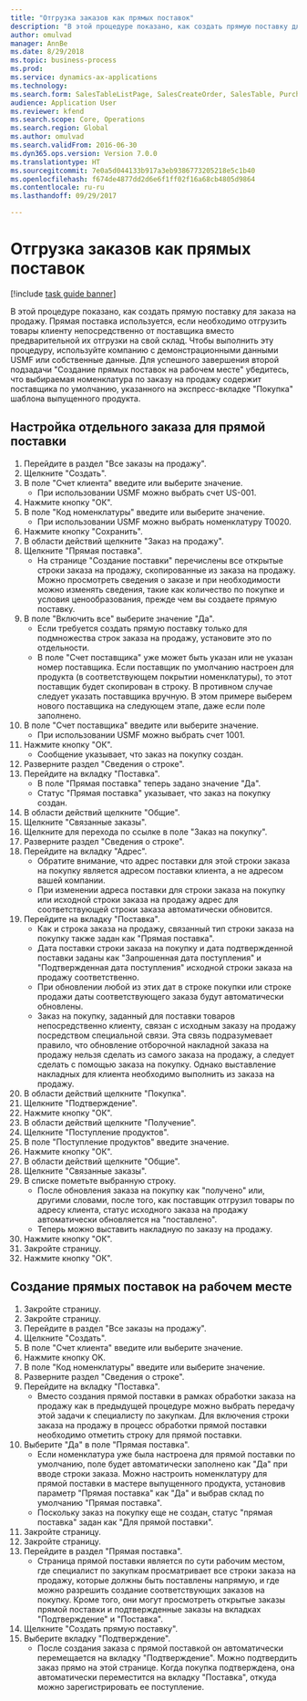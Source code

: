 ```yaml
--- 
title: "Отгрузка заказов как прямых поставок"
description: "В этой процедуре показано, как создать прямую поставку для заказа на продажу."
author: omulvad
manager: AnnBe
ms.date: 8/29/2018
ms.topic: business-process
ms.prod: 
ms.service: dynamics-ax-applications
ms.technology: 
ms.search.form: SalesTableListPage, SalesCreateOrder, SalesTable, PurchCreateFromSalesOrder, VendAccountItemLookup, SalesTableReferences, PurchTable, PurchEditLines, PurchTableReferences, MCRDropShipWorkbench
audience: Application User
ms.reviewer: kfend
ms.search.scope: Core, Operations
ms.search.region: Global
ms.author: omulvad
ms.search.validFrom: 2016-06-30
ms.dyn365.ops.version: Version 7.0.0
ms.translationtype: HT
ms.sourcegitcommit: 7e0a5d044133b917a3eb9386773205218e5c1b40
ms.openlocfilehash: f674de4877dd2d6e6f1ff02f16a68cb4805d9864
ms.contentlocale: ru-ru
ms.lasthandoff: 09/29/2017

---
```

# <a name="ship-orders-as-direct-deliveries"></a>Отгрузка заказов как прямых поставок

[!include [task guide banner](../../includes/task-guide-banner.md)]

В этой процедуре показано, как создать прямую поставку для заказа на продажу. Прямая поставка используется, если необходимо отгрузить товары клиенту непосредственно от поставщика вместо предварительной их отгрузки на свой склад. Чтобы выполнить эту процедуру, используйте компанию с демонстрационными данными USMF или собственные данные. Для успешного завершения второй подзадачи "Создание прямых поставок на рабочем месте" убедитесь, что выбираемая номенклатура по заказу на продажу содержит поставщика по умолчанию, указанного на экспресс-вкладке "Покупка" шаблона выпущенного продукта.


## <a name="set-an-individual-order-for-direct-delivery"></a>Настройка отдельного заказа для прямой поставки
1. Перейдите в раздел "Все заказы на продажу".
2. Щелкните "Создать".
3. В поле "Счет клиента" введите или выберите значение.
    * При использовании USMF можно выбрать счет US-001.  
4. Нажмите кнопку "OК".
5. В поле "Код номенклатуры" введите или выберите значение.
    * При использовании USMF можно выбрать номенклатуру T0020.  
6. Нажмите кнопку "Сохранить".
7. В области действий щелкните "Заказ на продажу".
8. Щелкните "Прямая поставка".
    * На странице "Создание поставки" перечислены все открытые строки заказа на продажу, скопированные из заказа на продажу. Можно просмотреть сведения о заказе и при необходимости можно изменять сведения, такие как количество по покупке и условия ценообразования, прежде чем вы создаете прямую поставку.  
9. В поле "Включить все" выберите значение "Да".
    * Если требуется создать прямую поставку только для подмножества строк заказа на продажу, установите это по отдельности.  
    * В поле "Счет поставщика" уже может быть указан или не указан номер поставщика. Если поставщик по умолчанию настроен для продукта (в соответствующем покрытии номенклатуры), то этот поставщик будет скопирован в строку. В противном случае следует указать поставщика вручную. В этом примере выберем нового поставщика на следующем этапе, даже если поле заполнено.   
10. В поле "Счет поставщика" введите или выберите значение.
    * При использовании USMF можно выбрать счет 1001.  
11. Нажмите кнопку "OК".
    * Сообщение указывает, что заказ на покупку создан.   
12. Разверните раздел "Сведения о строке".
13. Перейдите на вкладку "Поставка".
    * В поле "Прямая поставка" теперь задано значение "Да".  
    * Статус "Прямая поставка" указывает, что заказ на покупку создан.   
14. В области действий щелкните "Общие".
15. Щелкните "Связанные заказы".
16. Щелкните для перехода по ссылке в поле "Заказ на покупку".
17. Разверните раздел "Сведения о строке".
18. Перейдите на вкладку "Адрес".
    * Обратите внимание, что адрес поставки для этой строки заказа на покупку является адресом поставки клиента, а не адресом вашей компании.  
    * При изменении адреса поставки для строки заказа на покупку или исходной строки заказа на продажу адрес для соответствующей строки заказа автоматически обновится.  
19. Перейдите на вкладку "Поставка".
    * Как и строка заказа на продажу, связанный тип строки заказа на покупку также задан как "Прямая поставка".  
    * Дата поставки строки заказа на покупку и дата подтвержденной поставки заданы как "Запрошенная дата поступления" и "Подтвержденная дата поступления" исходной строки заказа на продажу соответственно.   
    * При обновлении любой из этих дат в строке покупки или строке продажи даты соответствующего заказа будут автоматически обновлены.     
    * Заказ на покупку, заданный для поставки товаров непосредственно клиенту, связан с исходным заказу на продажу посредством специальной связи. Эта связь подразумевает правило, что обновление отборочной накладной заказа на продажу нельзя сделать из самого заказа на продажу, а следует сделать с помощью заказа на покупку. Однако выставление накладных для клиента необходимо выполнить из заказа на продажу.  
20. В области действий щелкните "Покупка".
21. Щелкните "Подтверждение".
22. Нажмите кнопку "OК".
23. В области действий щелкните "Получение".
24. Щелкните "Поступление продуктов".
25. В поле "Поступление продуктов" введите значение.
26. Нажмите кнопку "OК".
27. В области действий щелкните "Общие".
28. Щелкните "Связанные заказы".
29. В списке пометьте выбранную строку.
    * После обновления заказа на покупку как "получено" или, другими словами, после того, как поставщик отгрузил товары по адресу клиента, статус исходного заказа на продажу автоматически обновляется на "поставлено".  
    * Теперь можно выставить накладную по заказу на продажу.    
30. Нажмите кнопку "OК".
31. Закройте страницу.
32. Нажмите кнопку "OК".

## <a name="create-direct-deliveries-from-the-workbench"></a>Создание прямых поставок на рабочем месте
1. Закройте страницу.
2. Закройте страницу.
3. Перейдите в раздел "Все заказы на продажу".
4. Щелкните "Создать".
5. В поле "Счет клиента" введите или выберите значение.
6. Нажмите кнопку OK.
7. В поле "Код номенклатуры" введите или выберите значение.
8. Разверните раздел "Сведения о строке".
9. Перейдите на вкладку "Поставка".
    * Вместо создания прямой поставки в рамках обработки заказа на продажу как в предыдущей процедуре можно выбрать передачу этой задачи к специалисту по закупкам. Для включения строки заказа на продажу в процесс обработки прямой поставки необходимо отметить строку для прямой поставки.  
10. Выберите "Да" в поле "Прямая поставка".
    *   Если номенклатура уже была настроена для прямой поставки по умолчанию, поле будет автоматически заполнено как "Да" при вводе строки заказа. Можно настроить номенклатуру для прямой поставки в мастере выпущенного продукта, установив параметр "Прямая поставка" как "Да" и выбрав склад по умолчанию "Прямая поставка".  
    * Поскольку заказ на покупку еще не создан, статус "прямая поставка" задан как "Для прямой поставки".   
11. Закройте страницу.
12. Закройте страницу.
13. Перейдите в раздел "Прямая поставка".
    * Страница прямой поставки является по сути рабочим местом, где специалист по закупкам просматривает все строки заказа на продажу, которые должны быть поставлены напрямую, и где можно разрешить создание соответствующих заказов на покупку. Кроме того, они могут просмотреть открытые заказы прямой поставки и подтвержденные заказы на вкладках "Подтверждение" и "Поставка".   
14. Щелкните "Создать прямую поставку".
15. Выберите вкладку "Подтверждение".
    * После создания заказа с прямой поставкой он автоматически перемещается на вкладку "Подтверждение". Можно подтвердить заказ прямо на этой странице. Когда покупка подтверждена, она автоматически переместится на вкладку "Поставка", откуда можно зарегистрировать ее поступление.  


